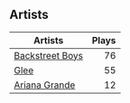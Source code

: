 ## Artists
Artists | Plays 
----- | -----: 
[Backstreet Boys](/artists/backstreet-boys-36645) | 76
[Glee](/artists/glee-30032566) | 55
[Ariana Grande](/artists/ariana-grande-678625) | 12


